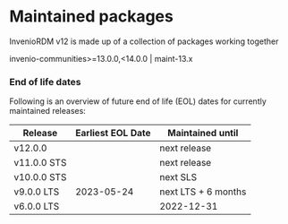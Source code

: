 # Maintained packages

InvenioRDM v12 is made up of a collection of packages working together


invenio-communities>=13.0.0,<14.0.0 | maint-13.x

### End of life dates

Following is an overview of future end of life (EOL) dates for currently maintained releases:

| Release     | Earliest EOL Date | Maintained until    |
| ----------- | ----------------- | ------------------- |
| v12.0.0     |                   | next release        |
| v11.0.0 STS |                   | next release        |
| v10.0.0 STS |                   | next SLS            |
| v9.0.0 LTS  | 2023-05-24        | next LTS + 6 months |
| v6.0.0 LTS  |                   | 2022-12-31          |
